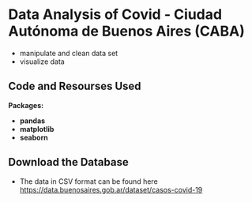 # Data Analysis of Covid - Ciudad Autónoma de Buenos Aires (CABA)
* manipulate and clean data set
* visualize data

## Code and Resourses Used
**Packages:** 
  - **pandas**
  - **matplotlib**
  - **seaborn**

## Download the Database
* The data in CSV format can be found here https://data.buenosaires.gob.ar/dataset/casos-covid-19
